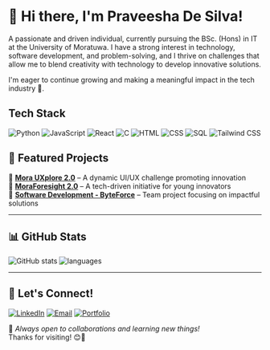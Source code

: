 # 👋 Hi there, I'm Praveesha De Silva!
  
 A passionate and driven individual, currently pursuing the BSc. (Hons) in IT at the University of Moratuwa. I have a strong interest in technology, software development, and problem-solving, and I thrive on challenges that allow me to blend creativity with technology to develop innovative solutions. 

I'm eager to continue growing and making a meaningful impact in the tech industry 🌟.  


## Tech Stack
![Python](https://img.shields.io/badge/Python-3776AB?style=for-the-badge&logo=python&logoColor=white)
![JavaScript](https://img.shields.io/badge/JavaScript-F7DF1E?style=for-the-badge&logo=javascript&logoColor=black)
![React](https://img.shields.io/badge/React-61DAFB?style=for-the-badge&logo=react&logoColor=black)
![C](https://img.shields.io/badge/C-A8B9CC?style=for-the-badge&logo=c&logoColor=white)
![HTML](https://img.shields.io/badge/HTML-E34F26?style=for-the-badge&logo=html5&logoColor=white)
![CSS](https://img.shields.io/badge/CSS-1572B6?style=for-the-badge&logo=css3&logoColor=white)
![SQL](https://img.shields.io/badge/SQL-003B57?style=for-the-badge&logo=postgresql&logoColor=white)
![Tailwind CSS](https://img.shields.io/badge/Tailwind%20CSS-06B6D4?style=for-the-badge&logo=tailwind-css&logoColor=white)

## 📌 Featured Projects
🔹 **[Mora UXplore 2.0](#)** – A dynamic UI/UX challenge promoting innovation  
🔹 **[MoraForesight 2.0](#)** – A tech-driven initiative for young innovators  
🔹 **[Software Development - ByteForce](#)** – Team project focusing on impactful solutions  

---

## 📊 GitHub Stats
<img align="center" src="https://github-readme-stats.vercel.app/api?username=praveesha&show_icons=true&include_all_commits=true&theme=dracula" alt="GitHub stats" />
<img align="center" src="https://github-readme-stats.vercel.app/api/top-langs/?username=praveesha&&exclude_repo=gnomezgrave&layout=compact&theme=dracula" alt="languages"/>

---

## 📢 Let's Connect!
[![LinkedIn](https://img.shields.io/badge/LinkedIn-0A66C2?style=for-the-badge&logo=linkedin&logoColor=white)]([https://linkedin.com/in/your-profile](https://www.linkedin.com/in/praveesha-de-silva-2a43a9277/))
[![Email](https://img.shields.io/badge/Email-D14836?style=for-the-badge&logo=gmail&logoColor=white)](mailto:praveeshadesilva.com)
[![Portfolio](https://img.shields.io/badge/Portfolio-000000?style=for-the-badge&logo=vercel&logoColor=white)](https://your-portfolio.com)

🌟 *Always open to collaborations and learning new things!*  
Thanks for visiting! 😊🚀
